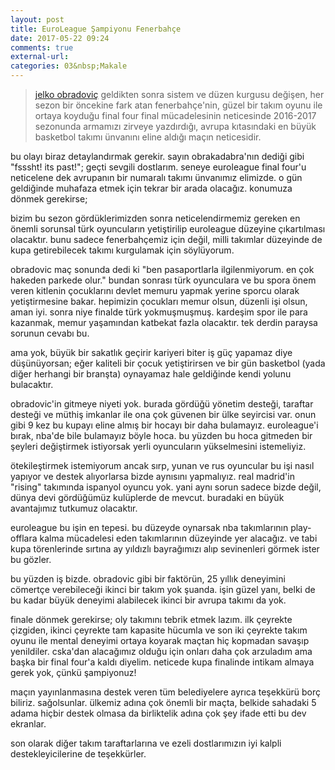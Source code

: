 ```yaml
---
layout: post
title: EuroLeague Şampiyonu Fenerbahçe
date: 2017-05-22 09:24
comments: true
external-url:
categories: 03&nbsp;Makale
---
```


><a target="_blank" href="{{site.url}}/blog/2016-05-14-jelko-obradovic">jelko obradoviç</a> geldikten sonra sistem ve düzen kurgusu değişen, her sezon bir öncekine fark atan fenerbahçe'nin, güzel bir takım oyunu ile ortaya koyduğu final four final mücadelesinin neticesinde 2016-2017 sezonunda armamızı zirveye yazdırdığı, avrupa kıtasındaki en büyük basketbol takımı ünvanını eline aldığı maçın neticesidir.

bu olayı biraz detaylandırmak gerekir. sayın obrakadabra'nın dediği gibi "fsssht! its past!"; geçti sevgili dostlarım. seneye euroleague final four'u neticelene dek avrupanın bir numaralı takımı ünvanımız elimizde. o gün geldiğinde muhafaza etmek için tekrar bir arada olacağız. konumuza dönmek gerekirse;

bizim bu sezon gördüklerimizden sonra neticelendirmemiz gereken en önemli sorunsal türk oyuncuların yetiştirilip euroleague düzeyine çıkartılması olacaktır. bunu sadece fenerbahçemiz için değil, milli takımlar düzeyinde de kupa getirebilecek takımı kurgulamak için söylüyorum.

obradovic maç sonunda dedi ki "ben pasaportlarla ilgilenmiyorum. en çok hakeden parkede olur." bundan sonrası türk oyunculara ve bu spora önem veren kitlenin çocuklarını devlet memuru yapmak yerine sporcu olarak yetiştirmesine bakar. hepimizin çocukları memur olsun, düzenli işi olsun, aman iyi. sonra niye finalde türk yokmuşmuşmuş. kardeşim spor ile para kazanmak, memur yaşamından katbekat fazla olacaktır. tek derdin paraysa sorunun cevabı bu.

ama yok, büyük bir sakatlık geçirir kariyeri biter iş güç yapamaz diye düşünüyorsan; eğer kaliteli bir çocuk yetiştirirsen ve bir gün basketbol (yada diğer herhangi bir branşta) oynayamaz hale geldiğinde kendi yolunu bulacaktır.

obradovic'in gitmeye niyeti yok. burada gördüğü yönetim desteği, taraftar desteği ve müthiş imkanlar ile ona çok güvenen bir ülke seyircisi var. onun gibi 9 kez bu kupayı eline almış bir hocayı bir daha bulamayız. euroleague'i bırak, nba'de bile bulamayız böyle hoca. bu yüzden bu hoca gitmeden bir şeyleri değiştirmek istiyorsak yerli oyuncuların yükselmesini istemeliyiz.

ötekileştirmek istemiyorum ancak sırp, yunan ve rus oyuncular bu işi nasıl yapıyor ve destek alıyorlarsa bizde aynısını yapmalıyız. real madrid'in "rising" takımında ispanyol oyuncu yok. yani aynı sorun sadece bizde değil, dünya devi gördüğümüz kulüplerde de mevcut. buradaki en büyük avantajımız tutkumuz olacaktır.

euroleague bu işin en tepesi. bu düzeyde oynarsak nba takımlarının play-offlara kalma mücadelesi eden takımlarının düzeyinde yer alacağız. ve tabi kupa törenlerinde sırtına ay yıldızlı bayrağımızı alıp sevinenleri görmek ister bu gözler.

bu yüzden iş bizde. obradovic gibi bir faktörün, 25 yıllık deneyimini cömertçe verebileceği ikinci bir takım yok şuanda. işin güzel yanı, belki de bu kadar büyük deneyimi alabilecek ikinci bir avrupa takımı da yok.

finale dönmek gerekirse; oly takımını tebrik etmek lazım. ilk çeyrekte çizgiden, ikinci çeyrekte tam kapasite hücumla ve son iki çeyrekte takım oyunu ile mental deneyimi ortaya koyarak maçtan hiç kopmadan savaşıp yenildiler. cska'dan alacağımız olduğu için onları daha çok arzuladım ama başka bir final four'a kaldı diyelim. neticede kupa finalinde intikam almaya gerek yok, çünkü şampiyonuz!

maçın yayınlanmasına destek veren tüm belediyelere ayrıca teşekkürü borç biliriz. sağolsunlar. ülkemiz adına çok önemli bir maçta, belkide sahadaki 5 adama hiçbir destek olmasa da birliktelik adına çok şey ifade etti bu dev ekranlar.

son olarak diğer takım taraftarlarına ve ezeli dostlarımızın iyi kalpli destekleyicilerine de teşekkürler.